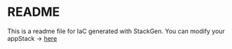 # README
This is a readme file for IaC generated with StackGen.
You can modify your appStack -> [here](http://main.dev.stackgen.com/appstacks/ad9a1835-bff7-4a2f-bc5b-a3cd34384e03)

